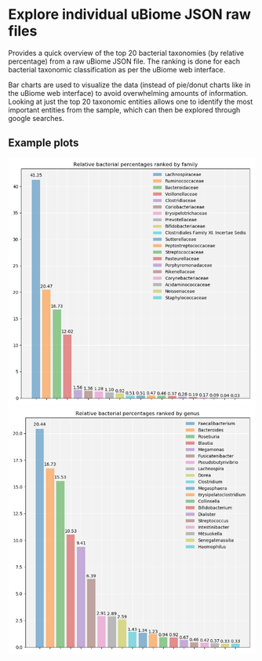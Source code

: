 # Explore individual uBiome JSON raw files

Provides a quick overview of the top 20 bacterial taxonomies (by relative percentage)  from a raw uBiome JSON file.
The ranking is done for each bacterial taxonomic classification as per the uBiome web interface.

Bar charts are used to visualize the data (instead of pie/donut charts like in the uBiome web interface) to avoid overwhelming amounts of information.
Looking at just the top 20 taxonomic entities allows one to identify the most important entities from the sample, which can then be explored through google searches.

## Example plots

![](family.png)
![](genus.png)
